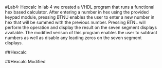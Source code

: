 #Lab4: Hexcalc
In lab 4 we created a VHDL program that runs a functional hex based calculator.  After entering a number in hex using the provided keypad module, pressing BTNU enables the user to enter a new number in hex that will be summed with the previous number.  Pressing BTNL will perform the operation and display the result on the seven segment displays available.
The modified verison of this program enables the user to subtract numbers as well as disable any leading zeros on the seven segment displays.

##Hexcalc

##Hexcalc Modified